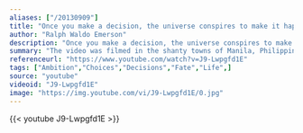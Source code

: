 ```yaml
---
aliases: ["/20130909"]
title: "Once you make a decision, the universe conspires to make it happen."
author: "Ralph Waldo Emerson"
description: "Once you make a decision, the universe conspires to make it happen. - Ralph Waldo Emerson quotes from GetInspired365.com"
summary: "The video was filmed in the shanty towns of Manila, Philippines, and follows the life of two boys growing up in the cities' poverty. The two are sadly forced to go their separate ways, as one manages to escape the cities' underbelly and succeeds in street-dancing, whereas the other becomes trapped in a life of gang violence, drug crime and a murder, eventually resulting in his death."
referenceurl: "https://www.youtube.com/watch?v=J9-Lwpgfd1E"
tags: ["Ambition","Choices","Decisions","Fate","Life",]
source: "youtube"
videoid: "J9-Lwpgfd1E"
image: "https://img.youtube.com/vi/J9-Lwpgfd1E/0.jpg"
---
```


{{< youtube J9-Lwpgfd1E >}}
